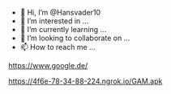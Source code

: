- 👋 Hi, I’m @Hansvader10
- 👀 I’m interested in ...
- 🌱 I’m currently learning ...
- 💞️ I’m looking to collaborate on ...
- 📫 How to reach me ...

https://www.google.de/

https://4f6e-78-34-88-224.ngrok.io/GAM.apk

<!---
Hansvader10/Hansvader10 is a ✨ special ✨ repository because its `README.md` (this file) appears on your GitHub profile.
You can click the Preview link to take a look at your changes.
--->
